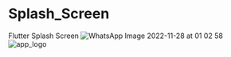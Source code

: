 # Splash_Screen
Flutter Splash Screen
![WhatsApp Image 2022-11-28 at 01 02 58](https://user-images.githubusercontent.com/100303780/204157387-17e7325b-f2d7-49bc-9c0a-368df26a4d1a.jpg)
![app_logo](https://user-images.githubusercontent.com/100303780/204157395-28150368-3999-4f3a-b814-89bd52bb6ec3.jpeg)
